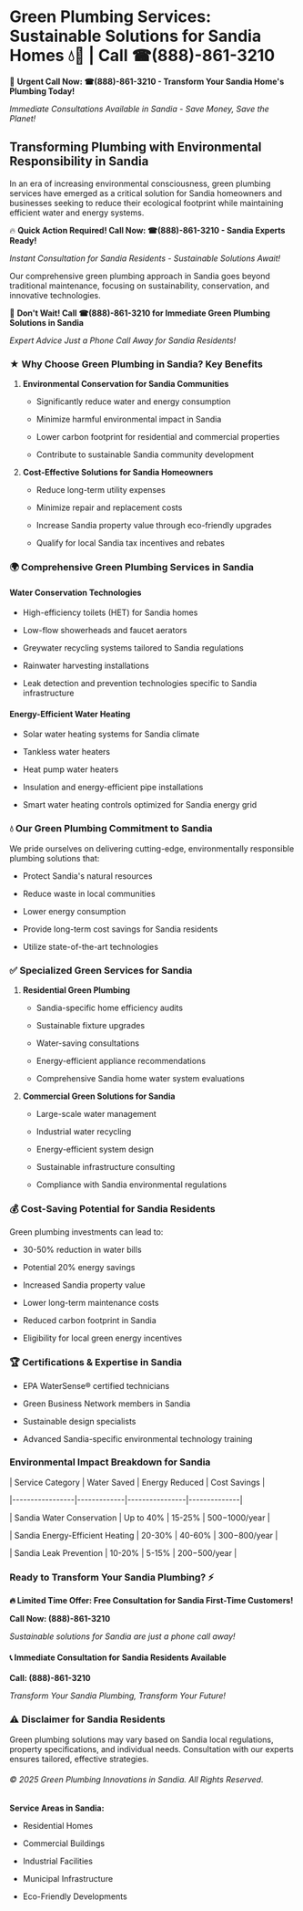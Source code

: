 # Green Plumbing Services: Sustainable Solutions for Sandia Homes 💧🌿 | Call ☎(888)-861-3210

🚨 **Urgent Call Now: ☎(888)-861-3210 - Transform Your Sandia Home's Plumbing Today!**
*Immediate Consultations Available in Sandia - Save Money, Save the Planet!*

## Transforming Plumbing with Environmental Responsibility in Sandia

In an era of increasing environmental consciousness, green plumbing services have emerged as a critical solution for Sandia homeowners and businesses seeking to reduce their ecological footprint while maintaining efficient water and energy systems. 

🔥 **Quick Action Required! Call Now: ☎(888)-861-3210 - Sandia Experts Ready!**
*Instant Consultation for Sandia Residents - Sustainable Solutions Await!*

Our comprehensive green plumbing approach in Sandia goes beyond traditional maintenance, focusing on sustainability, conservation, and innovative technologies.

🚨 **Don't Wait! Call ☎(888)-861-3210 for Immediate Green Plumbing Solutions in Sandia**
*Expert Advice Just a Phone Call Away for Sandia Residents!*

### ★ Why Choose Green Plumbing in Sandia? Key Benefits

1. **Environmental Conservation for Sandia Communities** 
   - Significantly reduce water and energy consumption
   - Minimize harmful environmental impact in Sandia
   - Lower carbon footprint for residential and commercial properties
   - Contribute to sustainable Sandia community development

2. **Cost-Effective Solutions for Sandia Homeowners** 
   - Reduce long-term utility expenses
   - Minimize repair and replacement costs
   - Increase Sandia property value through eco-friendly upgrades
   - Qualify for local Sandia tax incentives and rebates

### 🌍 Comprehensive Green Plumbing Services in Sandia

#### Water Conservation Technologies
- High-efficiency toilets (HET) for Sandia homes
- Low-flow showerheads and faucet aerators
- Greywater recycling systems tailored to Sandia regulations
- Rainwater harvesting installations
- Leak detection and prevention technologies specific to Sandia infrastructure

#### Energy-Efficient Water Heating
- Solar water heating systems for Sandia climate
- Tankless water heaters
- Heat pump water heaters
- Insulation and energy-efficient pipe installations
- Smart water heating controls optimized for Sandia energy grid

### 💧 Our Green Plumbing Commitment to Sandia

We pride ourselves on delivering cutting-edge, environmentally responsible plumbing solutions that:
- Protect Sandia's natural resources
- Reduce waste in local communities
- Lower energy consumption
- Provide long-term cost savings for Sandia residents
- Utilize state-of-the-art technologies

### ✅ Specialized Green Services for Sandia

1. **Residential Green Plumbing**
   - Sandia-specific home efficiency audits
   - Sustainable fixture upgrades
   - Water-saving consultations
   - Energy-efficient appliance recommendations
   - Comprehensive Sandia home water system evaluations

2. **Commercial Green Solutions for Sandia**
   - Large-scale water management
   - Industrial water recycling
   - Energy-efficient system design
   - Sustainable infrastructure consulting
   - Compliance with Sandia environmental regulations

### 💰 Cost-Saving Potential for Sandia Residents

Green plumbing investments can lead to:
- 30-50% reduction in water bills
- Potential 20% energy savings
- Increased Sandia property value
- Lower long-term maintenance costs
- Reduced carbon footprint in Sandia
- Eligibility for local green energy incentives

### 🏆 Certifications & Expertise in Sandia

- EPA WaterSense® certified technicians
- Green Business Network members in Sandia
- Sustainable design specialists
- Advanced Sandia-specific environmental technology training

### Environmental Impact Breakdown for Sandia

| Service Category | Water Saved | Energy Reduced | Cost Savings |
|-----------------|-------------|----------------|--------------|
| Sandia Water Conservation | Up to 40% | 15-25% | $500-$1000/year |
| Sandia Energy-Efficient Heating | 20-30% | 40-60% | $300-$800/year |
| Sandia Leak Prevention | 10-20% | 5-15% | $200-$500/year |

### Ready to Transform Your Sandia Plumbing? ⚡

**🔥 Limited Time Offer: Free Consultation for Sandia First-Time Customers!**

**Call Now: (888)-861-3210**
*Sustainable solutions for Sandia are just a phone call away!*

#### 📞 Immediate Consultation for Sandia Residents Available

**Call: (888)-861-3210**
*Transform Your Sandia Plumbing, Transform Your Future!*

### ⚠️ Disclaimer for Sandia Residents

Green plumbing solutions may vary based on Sandia local regulations, property specifications, and individual needs. Consultation with our experts ensures tailored, effective strategies.

###### © 2025 Green Plumbing Innovations in Sandia. All Rights Reserved.

**Service Areas in Sandia:** 
- Residential Homes
- Commercial Buildings
- Industrial Facilities
- Municipal Infrastructure
- Eco-Friendly Developments
